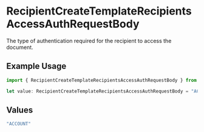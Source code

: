 # RecipientCreateTemplateRecipientsAccessAuthRequestBody

The type of authentication required for the recipient to access the document.

## Example Usage

```typescript
import { RecipientCreateTemplateRecipientsAccessAuthRequestBody } from "@documenso/sdk-typescript/models/operations";

let value: RecipientCreateTemplateRecipientsAccessAuthRequestBody = "ACCOUNT";
```

## Values

```typescript
"ACCOUNT"
```